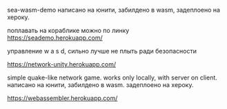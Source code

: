 sea-wasm-demo
написано на юнити, забилдено в wasm, задеплоено на хероку.

поплавать на кораблике можно по линку https://seademo.herokuapp.com/

управление w a s d, сильно лучше не плыть ради безопасности


https://network-unity.herokuapp.com/


simple quake-like network game. works only locally, with server on client. 
написано на юнити, забилдено в wasm. 
задеплоено на хероку.


https://webassembler.herokuapp.com/

